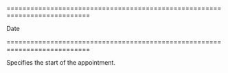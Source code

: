 <!--**
/*-------------------------------------------
    Auto-generated file. Do not modify.
-------------------------------------------

**-->
===========================================================================
<!--type-->Date<!--/type-->
===========================================================================

<!--shortDescription-->
Specifies the start of the appointment.
<!--/shortDescription-->

<!--fullDescription-->

<!--/fullDescription-->